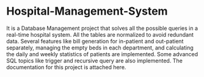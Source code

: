 # Hospital-Management-System
It is a Database Management project that solves all the possible queries in a real-time hospital system. All the tables are normalized to avoid redundant data. Several features like bill generation for in-patient and out-patient separately, managing the empty beds in each department, and calculating the daily and weekly statistics of patients are implemented. Some advanced SQL topics like trigger and recursive query are also implemented. The documentation for this project is attached here. 
